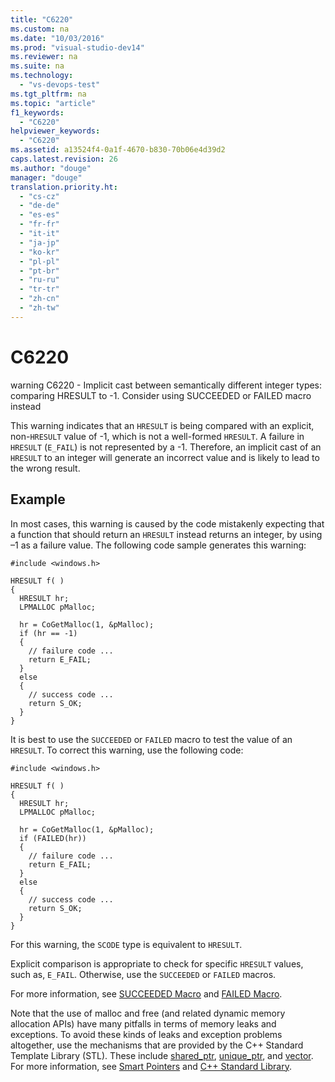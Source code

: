 ```yaml
---
title: "C6220"
ms.custom: na
ms.date: "10/03/2016"
ms.prod: "visual-studio-dev14"
ms.reviewer: na
ms.suite: na
ms.technology: 
  - "vs-devops-test"
ms.tgt_pltfrm: na
ms.topic: "article"
f1_keywords: 
  - "C6220"
helpviewer_keywords: 
  - "C6220"
ms.assetid: a13524f4-0a1f-4670-b830-70b06e4d39d2
caps.latest.revision: 26
ms.author: "douge"
manager: "douge"
translation.priority.ht: 
  - "cs-cz"
  - "de-de"
  - "es-es"
  - "fr-fr"
  - "it-it"
  - "ja-jp"
  - "ko-kr"
  - "pl-pl"
  - "pt-br"
  - "ru-ru"
  - "tr-tr"
  - "zh-cn"
  - "zh-tw"
---
```

# C6220
warning C6220 - Implicit cast between semantically different integer types: comparing HRESULT to -1. Consider using SUCCEEDED or FAILED macro instead  
  
 This warning indicates that an `HRESULT` is being compared with an explicit, non-`HRESULT` value of -1, which is not a well-formed `HRESULT`. A failure in `HRESULT` (`E_FAIL`) is not represented by a -1. Therefore, an implicit cast of an `HRESULT` to an integer will generate an incorrect value and is likely to lead to the wrong result.  
  
## Example  
 In most cases, this warning is caused by the code mistakenly expecting that a function that should return an `HRESULT` instead returns an integer, by using –1 as a failure value. The following code sample generates this warning:  
  
```  
#include <windows.h>  
  
HRESULT f( )  
{  
  HRESULT hr;  
  LPMALLOC pMalloc;  
  
  hr = CoGetMalloc(1, &pMalloc);  
  if (hr == -1)  
  {  
    // failure code ...  
    return E_FAIL;  
  }  
  else  
  {  
    // success code ...  
    return S_OK;  
  }  
}  
```  
  
 It is best to use the `SUCCEEDED` or `FAILED` macro to test the value of an `HRESULT`. To correct this warning, use the following code:  
  
```  
#include <windows.h>  
  
HRESULT f( )  
{  
  HRESULT hr;  
  LPMALLOC pMalloc;  
  
  hr = CoGetMalloc(1, &pMalloc);  
  if (FAILED(hr))  
  {  
    // failure code ...  
    return E_FAIL;  
  }  
  else  
  {  
    // success code ...  
    return S_OK;  
  }  
}  
```  
  
 For this warning, the `SCODE` type is equivalent to `HRESULT`.  
  
 Explicit comparison is appropriate to check for specific `HRESULT` values, such as, `E_FAIL`. Otherwise, use the `SUCCEEDED` or `FAILED` macros.  
  
 For more information, see [SUCCEEDED Macro](http://go.microsoft.com/fwlink/?LinkId=92738) and [FAILED Macro](http://go.microsoft.com/fwlink/?LinkId=180875).  
  
 Note that the use of malloc and free (and related dynamic memory allocation APIs) have many pitfalls in terms of memory leaks and exceptions. To avoid these kinds of leaks and exception problems altogether, use the mechanisms that are provided by the C++ Standard Template Library (STL). These include [shared_ptr](../Topic/shared_ptr%20Class.md), [unique_ptr](../Topic/unique_ptr%20Class.md), and [vector](../Topic/%3Cvector%3E.md). For more information, see [Smart Pointers](../Topic/Smart%20Pointers%20\(Modern%20C++\).md) and [C++ Standard Library](../Topic/C++%20Standard%20Library%20Reference.md).